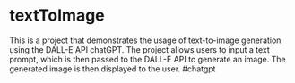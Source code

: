 # textToImage
This is a project that demonstrates the usage of text-to-image generation using the DALL-E API chatGPT. The project allows users to input a text prompt, which is then passed to the DALL-E API to generate an image. The generated image is then displayed to the user. #chatgpt
